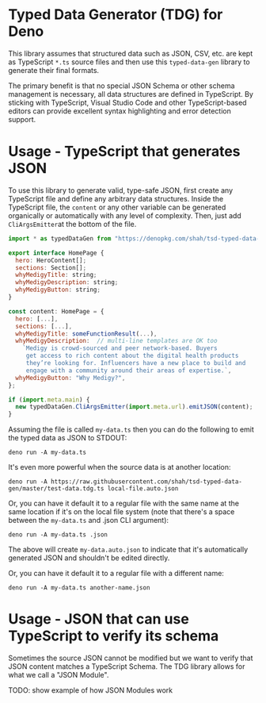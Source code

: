 # Typed Data Generator (TDG) for Deno

This library assumes that structured data such as JSON, CSV, etc. are kept as
TypeScript `*.ts` source files and then use this `typed-data-gen` library to
generate their final formats. 

The primary benefit is that no special JSON Schema or other schema management
is necessary, all data structures are defined in TypeScript. By sticking with
TypeScript, Visual Studio Code and other TypeScript-based editors can provide
excellent syntax highlighting and error detection support.

# Usage - TypeScript that generates JSON

To use this library to generate valid, type-safe JSON, first create any 
TypeScript file and define any arbitrary data structures. Inside the TypeScript
file, the `content` or any other variable can be generated organically or
automatically with any level of complexity. Then, just add `CliArgsEmitter`at 
the bottom of the file.

```javascript
import * as typedDataGen from "https://denopkg.com/shah/tsd-typed-data-gen/mod.ts";

export interface HomePage {
  hero: HeroContent[];
  sections: Section[];
  whyMedigyTitle: string;
  whyMedigyDescription: string;
  whyMedigyButton: string;
}

const content: HomePage = {
  hero: [...],
  sections: [...],
  whyMedigyTitle: someFunctionResult(...),
  whyMedigyDescription:  // multi-line templates are OK too
    `Medigy is crowd-sourced and peer network-based. Buyers 
     get access to rich content about the digital health products 
     they’re looking for. Influencers have a new place to build and
     engage with a community around their areas of expertise.`,
  whyMedigyButton: "Why Medigy?",
};

if (import.meta.main) {
  new typedDataGen.CliArgsEmitter(import.meta.url).emitJSON(content);
}
```

Assuming the file is called `my-data.ts` then you can do the following to emit
the typed data as JSON to STDOUT:

```
deno run -A my-data.ts 
```

It's even more powerful when the source data is at another location:

```
deno run -A https://raw.githubusercontent.com/shah/tsd-typed-data-gen/master/test-data.tdg.ts local-file.auto.json
```

Or, you can have it default it to a regular file with the same name at the same
location if it's on the local file system (note that there's a space between 
the `my-data.ts` and .json CLI argument):

```
deno run -A my-data.ts .json
```

The above will create `my-data.auto.json` to indicate that it's automatically
generated JSON and shouldn't be edited directly.


Or, you can have it default it to a regular file with a different name:

```
deno run -A my-data.ts another-name.json
```

# Usage - JSON that can use TypeScript to verify its schema

Sometimes the source JSON cannot be modified but we want to verify that JSON
content matches a TypeScript Schema. The TDG library allows for what we call
a "JSON Module".

TODO: show example of how JSON Modules work